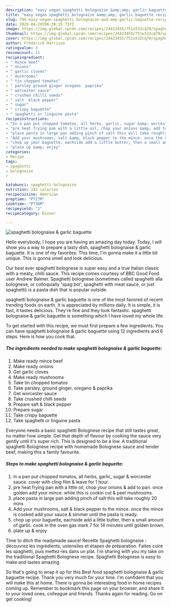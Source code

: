 ```yaml
---
description: "easy vegan spaghetti bolognaise &amp;amp; garlic baguette recipes | how long to cook spaghetti bolognaise &amp;amp; garlic baguette"
title: "easy vegan spaghetti bolognaise &amp;amp; garlic baguette recipes | how long to cook spaghetti bolognaise &amp;amp; garlic baguette"
slug: 794-easy-vegan-spaghetti-bolognaise-and-amp-garlic-baguette-recipes-how-long-to-cook-spaghetti-bolognaise-and-amp-garlic-baguette
date: 2020-04-20T06:39:15.737Z
image: https://img-global.cpcdn.com/recipes/24423455/751x532cq70/spaghetti-bolognaise-garlic-baguette-recipe-main-photo.jpg
thumbnail: https://img-global.cpcdn.com/recipes/24423455/751x532cq70/spaghetti-bolognaise-garlic-baguette-recipe-main-photo.jpg
cover: https://img-global.cpcdn.com/recipes/24423455/751x532cq70/spaghetti-bolognaise-garlic-baguette-recipe-main-photo.jpg
author: Frederick Harrison
ratingvalue: 3
reviewcount: 11
recipeingredient:
- " mince beef"
- " onions"
- " garlic cloves"
- " mushrooms"
- " tin chopped tomatos"
- " parsley ground ginger oregano  paprika"
- " worcester sauce"
- " crushed chilli seeds"
- " salt  black pepper"
- " sugar"
- " crispy baguette"
- " spaghetti or linguine pasta"
recipeinstructions:
- "In a pan put chopped tomatos, all herbs, garlic, sugar &amp; worcester sauce. cover with cling film &amp; leave for 1 hour."
- "pre heat frying pan with a little oil, chop your onions &amp; add to pan. once golden add your mince. while this is cookin cut &amp; peel mushrooms."
- "place pasta in large pan adding pinch of salt this will take roughly 20 mins"
- "Add your mushrooms, salt &amp; black pepper to the mince. once the mince is cooked add your sauce &amp; simmer until the pasta is ready."
- "chop up your baguette, eachside add a little butter, then a small amount of garlic. cook in the oven gas mark 7 for 14 minutes until golden brown."
- "plate up &amp; enjoy"
categories:
- Recipe
tags:
- spaghetti
- bolognaise
- 

katakunci: spaghetti bolognaise  
nutrition: 183 calories
recipecuisine: American
preptime: "PT27M"
cooktime: "PT36M"
recipeyield: "1"
recipecategory: Dinner

---
```



![spaghetti bolognaise &amp; garlic baguette](https://img-global.cpcdn.com/recipes/24423455/751x532cq70/spaghetti-bolognaise-garlic-baguette-recipe-main-photo.jpg)

Hello everybody, I hope you are having an amazing day today. Today, I will show you a way to prepare a tasty dish, spaghetti bolognaise &amp; garlic baguette. It is one of my favorites. This time, I'm gonna make it a little bit unique. This is gonna smell and look delicious.

Our best ever spaghetti bolognese is super easy and a true Italian classic with a meaty, chilli sauce. This recipe comes courtesy of BBC Good Food user Andrew Balmer. Spaghetti bolognese (sometimes called spaghetti alla bolognese, or colloquially &#39;spag bol&#39;, spaghetti with meat sauce, or just spaghetti) is a pasta dish that is popular outside.

spaghetti bolognaise &amp; garlic baguette is one of the most favored of recent trending foods on earth. It is appreciated by millions daily. It is simple, it is fast, it tastes delicious. They're fine and they look fantastic. spaghetti bolognaise &amp; garlic baguette is something which I have loved my whole life.


To get started with this recipe, we must first prepare a few ingredients. You can have spaghetti bolognaise &amp; garlic baguette using 12 ingredients and 6 steps. Here is how you cook that.

<!--inarticleads1-->

##### The ingredients needed to make spaghetti bolognaise &amp; garlic baguette:

1. Make ready  mince beef
1. Make ready  onions
1. Get  garlic cloves
1. Make ready  mushrooms
1. Take  tin chopped tomatos
1. Take  parsley, ground ginger, oregano &amp; paprika
1. Get  worcester sauce
1. Take  crushed chilli seeds
1. Prepare  salt &amp; black pepper
1. Prepare  sugar
1. Take  crispy baguette
1. Take  spaghetti or linguine pasta


Everyone needs a basic spaghetti Bolognese recipe that still tastes great, no matter how simple. Get that depth of flavour by cooking the sauce very gently until it&#39;s super rich. This is designed to be a low. A traditional spaghetti Bolognese recipe with homemade Bolognese sauce and tender beef, making this a family favourite. 

<!--inarticleads2-->

##### Steps to make spaghetti bolognaise &amp; garlic baguette:

1. In a pan put chopped tomatos, all herbs, garlic, sugar &amp; worcester sauce. cover with cling film &amp; leave for 1 hour.
1. pre heat frying pan with a little oil, chop your onions &amp; add to pan. once golden add your mince. while this is cookin cut &amp; peel mushrooms.
1. place pasta in large pan adding pinch of salt this will take roughly 20 mins
1. Add your mushrooms, salt &amp; black pepper to the mince. once the mince is cooked add your sauce &amp; simmer until the pasta is ready.
1. chop up your baguette, eachside add a little butter, then a small amount of garlic. cook in the oven gas mark 7 for 14 minutes until golden brown.
1. plate up &amp; enjoy


Time to ditch the readymade sauce! Recette Spaghetti bolognaise : découvrez les ingrédients, ustensiles et étapes de préparation. Faites cuire les spaghetti, puis mettez-les dans un plat. I&#39;m sharing with you my take on the traditional Spaghetti Bolognese recipe. Spaghetti Bolognese is easy to make and tastes amazing. 

So that's going to wrap it up for this Best food spaghetti bolognaise &amp; garlic baguette recipe. Thank you very much for your time. I'm confident that you will make this at home. There is gonna be interesting food in home recipes coming up. Remember to bookmark this page on your browser, and share it to your loved ones, colleague and friends. Thanks again for reading. Go on get cooking!
